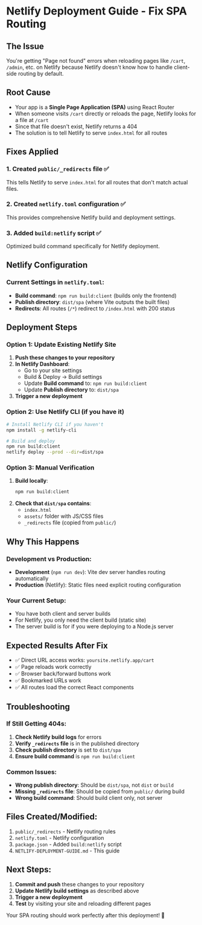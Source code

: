 # Netlify Deployment Guide - Fix SPA Routing

## The Issue

You're getting "Page not found" errors when reloading pages like `/cart`, `/admin`, etc. on Netlify because Netlify doesn't know how to handle client-side routing by default.

## Root Cause

- Your app is a **Single Page Application (SPA)** using React Router
- When someone visits `/cart` directly or reloads the page, Netlify looks for a file at `/cart`
- Since that file doesn't exist, Netlify returns a 404
- The solution is to tell Netlify to serve `index.html` for all routes

## Fixes Applied

### 1. Created `public/_redirects` file ✅
This tells Netlify to serve `index.html` for all routes that don't match actual files.

### 2. Created `netlify.toml` configuration ✅
This provides comprehensive Netlify build and deployment settings.

### 3. Added `build:netlify` script ✅
Optimized build command specifically for Netlify deployment.

## Netlify Configuration

### Current Settings in `netlify.toml`:
- **Build command**: `npm run build:client` (builds only the frontend)
- **Publish directory**: `dist/spa` (where Vite outputs the built files)
- **Redirects**: All routes (`/*`) redirect to `/index.html` with 200 status

## Deployment Steps

### Option 1: Update Existing Netlify Site
1. **Push these changes to your repository**
2. **In Netlify Dashboard**:
   - Go to your site settings
   - Build & Deploy → Build settings
   - Update **Build command** to: `npm run build:client`
   - Update **Publish directory** to: `dist/spa`
3. **Trigger a new deployment**

### Option 2: Use Netlify CLI (if you have it)
```bash
# Install Netlify CLI if you haven't
npm install -g netlify-cli

# Build and deploy
npm run build:client
netlify deploy --prod --dir=dist/spa
```

### Option 3: Manual Verification
1. **Build locally**:
   ```bash
   npm run build:client
   ```
2. **Check that `dist/spa` contains**:
   - `index.html`
   - `assets/` folder with JS/CSS files
   - `_redirects` file (copied from `public/`)

## Why This Happens

### Development vs Production:
- **Development** (`npm run dev`): Vite dev server handles routing automatically
- **Production** (Netlify): Static files need explicit routing configuration

### Your Current Setup:
- You have both client and server builds
- For Netlify, you only need the client build (static site)
- The server build is for if you were deploying to a Node.js server

## Expected Results After Fix

- ✅ Direct URL access works: `yoursite.netlify.app/cart`
- ✅ Page reloads work correctly
- ✅ Browser back/forward buttons work
- ✅ Bookmarked URLs work
- ✅ All routes load the correct React components

## Troubleshooting

### If Still Getting 404s:
1. **Check Netlify build logs** for errors
2. **Verify `_redirects` file** is in the published directory
3. **Check publish directory** is set to `dist/spa`
4. **Ensure build command** is `npm run build:client`

### Common Issues:
- **Wrong publish directory**: Should be `dist/spa`, not `dist` or `build`
- **Missing `_redirects` file**: Should be copied from `public/` during build
- **Wrong build command**: Should build client only, not server

## Files Created/Modified:

1. `public/_redirects` - Netlify routing rules
2. `netlify.toml` - Netlify configuration
3. `package.json` - Added `build:netlify` script
4. `NETLIFY-DEPLOYMENT-GUIDE.md` - This guide

## Next Steps:

1. **Commit and push** these changes to your repository
2. **Update Netlify build settings** as described above
3. **Trigger a new deployment**
4. **Test** by visiting your site and reloading different pages

Your SPA routing should work perfectly after this deployment! 🚀